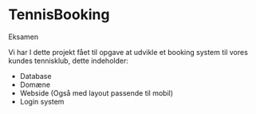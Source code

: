 # TennisBooking
Eksamen

Vi har I dette projekt fået til opgave at udvikle et booking system til vores kundes tennisklub, dette indeholder:
* Database
* Domæne
* Webside (Også med layout passende til mobil)
* Login system
